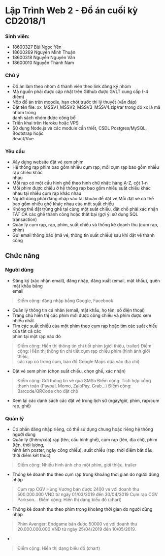 # Lập Trình Web	2	- Đồ án	cuối	kỳ CD2018/1
### Sinh viên:
- 18600327 Bùi Ngọc Yên
- 18600269 Nguyễn Minh Thuận
- 18600318 Nguyễn Nguyên Văn
- 18600010 Nguyễn Thành Nam 
### Chú	ý
- Đồ án	làm	theo	nhóm	4	thành	viên	theo	link	đăng	ký	nhóm
- Mã	nguồn	phải	được	cập	nhật	trên	Github	được	GVLT	cung	cấp	(-4	điểm)
- Nộp	đồ án	trên	moodle,	hạn	chót	trước	thi	lý	thuyết	(vấn	đáp)
- Đặt	tên	file:	xx_MSSV1_MSSV2_MSSV3_MSSV4.zip/rar trong	đó	xx là	mã	nhóm	trong	
danh	sách	nhóm	được	công	bố
- Triển	khai	trên	Heroku	hoặc	VPS
- Sử dụng	Node.js	và	các	module	cần	thiết,	CSDL	Postgres/MySQL,	Bootstrap hoặc	
React/Vue

### Yêu	cầu
- Xây	dựng	website	đặt	vé	xem	phim
- Hệ thống	rạp	phim	bao	gồm	nhiều	cụm	rạp,	mỗi	cụm	rạp	bao	gồm	nhiều	rạp	chiếu	khác	
nhau
- Mỗi	rạp	có	một	cấu	hình	ghế theo	hình	chữ nhật:	hàng	A-Z,	cột	1-n
- Mỗi	phim	được	chiếu	ở hệ thống	rạp	bao	gồm	nhiều	suất	chiếu	khác	nhau	tại	nhiều	cụm	
rạp	khác nhau
- Người	dùng	phải	đăng	nhập	vào	tài	khoản	để đặt	vé
 Mỗi	đặt	vé	có	thể bao	gồm	nhiều	ghế khác	nhau	của	một	suất	chiếu
- Không	thể đặt trùng	ghế tại	cùng	một	suất	chiếu,	đặt	chỗ phải	xác	nhận	TẤT	CẢ các	ghế
thành	công	hoặc	thất	bại (gợi	ý:	sử dụng	SQL	transaction)
- Quản	lý	cụm	rạp,	rạp,	phim,	suất	chiếu	và	thống	kê	doanh	thu	(cụm	rạp,	phim)
- Gửi	email	thông	báo	(mã	vé,	thông	tin	suất	chiếu)	sau	khi	đặt	vé	thành	công
## Chức	năng
### Người	dùng
- Đăng	ký (xác	nhận	email),	đăng	nhập,	đăng	xuất	(email,	mật	khẩu),	quên	mật	khẩu	bằng	
email
> Điểm	cộng:	đăng	nhập	bằng	Google,	Facebook
- Quản	lý	thông	tin	cá	nhân	(email,	mật	khẩu,	họ tên,	số điện	thoại)
- Trang	chủ hiển	thị các	phim	mới	được	công	chiếu và	phim	được	xem	nhiều	nhất
- Tìm	các suất	chiếu	của	một	phim	theo	cụm	rạp	hoặc	tìm	các	suất	chiếu	của	tất	cả các	
phim	tại	một	rạp	nào	đó
> Điểm	cộng:	Hiển	thị thông	tin	chi	tiết	phim	(giới	thiệu,	trailer)
> Điểm	cộng:	Hiển	thị thông	tin	chi	tiết	cụm	rạp chiếu	phim	(hình	ảnh	giới	thiệu,	
các	rạp	có	trong	cụm,	bản	đồ Google	Maps dựa	vào	địa	chỉ)
- Đặt	vé	xem	phim (chọn	suất	chiếu,	chọn	ghế,	xác	nhận)
> Điểm	cộng:	Gửi	thông	tin	vé	qua	SMSo Điểm	cộng:	Tích	hợp	cổng	thanh	toán (Paypal,	Momo,	ZaloPay,	Grab…)
> Điểm	cộng:	Barcode/QRCode cho	đặt	chỗ
- Xem	lại	các	danh	sách	các	đặt	vé	trong	lịch	sử (ngày/giờ,	phim,	rạp/cụm	rạp,	ghế)
### Quản	lý
- Có	phần	đăng	nhập	riêng,	có	thể sử dụng	chung	hoặc	riêng	hệ thống	người	dùng
- Quản	lý	(thêm/xóa)	rạp (tên,	cấu	hình	ghế),	cụm	rạp (tên,	địa	chỉ),	phim (tên,	thời	lượng,	
hình	ảnh	poster,	ngày	công	chiếu),	suất	chiếu (rạp,	thời	điểm	bắt	đầu,	thời	điểm	kết	
thúc)
> Điểm	cộng:	Nhiều	hình	ảnh	cho	một	phim, giới	thiệu, trailer
- Thống	kê	doanh	thu	theo	cụm	rạp trong	khoảng	thời	gian	do	người	dùng	nhập
> Cụm	rạp	CGV	Hùng	Vương	bán	được	2400	vé	với	doanh	thu	500.000.000	VND	từ
ngày	01/03/2019 đến	30/04/2019
> Cụm	rạp	CGV	Parkson…
> Điểm	cộng:	Hiển	thị dạng	biểu	đồ (chart)
- Thông	kê	doanh	thu	theo	phim trong	khoảng	thời	gian	do	người	dùng	nhập
> Phim	Avenger:	Endgame	bán	được	50000	vé	với	doanh	thu	20.000.000.000	VND	
từ ngày	25/04/2019 đến	10/05/2019.
-
> Điểm	cộng:	Hiển	thị dạng	biểu	đồ (chart)
